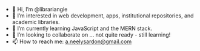 - 👋 Hi, I’m @librariangie
- 👀 I’m interested in web development, apps, institutional repositories, and academic libraries.
- 🌱 I’m currently learning JavaScript and the MERN stack.
- 💞️ I’m looking to collaborate on ... not quite ready - still learning!
- 📫 How to reach me: a.neelysardon@gmail.com

<!---
librariangie/librariangie is a ✨ special ✨ repository because its `README.md` (this file) appears on your GitHub profile.
You can click the Preview link to take a look at your changes.
--->
